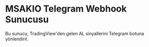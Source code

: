 # MSAKIO Telegram Webhook Sunucusu
Bu sunucu, TradingView'den gelen AL sinyallerini Telegram botuna yönlendirir.